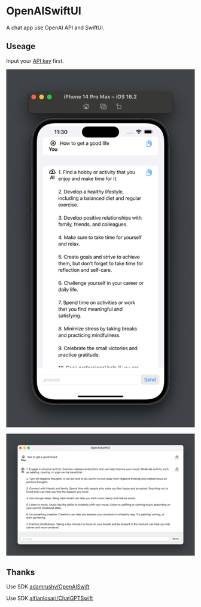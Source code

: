 # OpenAISwiftUI

A chat app use OpenAI API and SwiftUI.

## Useage

Input your [API key](https://platform.openai.com/account/api-keys) first.

![Preview](./Images/Preview-20230302-vye.png)

![Preview-mac](./Images/Preview-mac-20230302-wpp.png)

## Thanks

Use SDK [adamrushy/OpenAISwift](https://github.com/adamrushy/OpenAISwift)

Use SDK [alfianlosari/ChatGPTSwift](https://github.com/alfianlosari/ChatGPTSwift)
